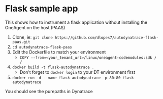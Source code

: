 # Flask sample app

This shows how to instrument a flask application without installing the OneAgent on the host (PAAS)

1. Clone, ie: `git clone https://github.com/dlopes7/autodynatrace-flask-paas.git`
2. `cd autodynatrace-flask-paas`
3. Edit the Dockerfile to match your environment
    * `COPY --from=<your_tenant_url>/linux/oneagent-codemodules:sdk / /`
4. `docker build -t flask-autodynatrace .`
    * Don't forget to `docker login` to your DT environment first 
5. `docker run -d --name flask-autodynatrace -p 80:80 flask-autodynatrace`



You should see the purepaths in Dynatrace